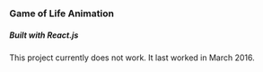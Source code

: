 ### Game of Life Animation
##### Built with React.js

This project currently does not work.  It last worked in March 2016.
